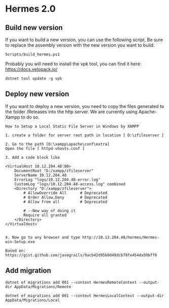 # Hermes 2.0

## Build new version

If you want to build a new version, you can use the following script,
Be sure to replace the assembly version with the new version you want to build.

```
Scripts/build_hermes.ps1
```

Probably you will need to install the vpk tool, you can find it here: https://docs.velopack.io/

```
dotnet tool update -g vpk
```

## Deploy new version

If you want to deploy a new version, you need to copy the files generated to the folder /Releases
into the http server. We are currently using Apache-Xampp to do so.

```
How to Setup a Local Static File Server in Windows by XAMPP

1. create a folder for server root path in location [ D:\zfileserver ]

2. Go to the path [D:\xampp\apache\conf\extra]
Open the file [ httpd-vhosts.conf ]

3. Add a code block like

<VirtualHost 10.12.204.48:80>
    DocumentRoot "D:/xampp/zfileserver"
    ServerName 10.12.204.48
    ErrorLog "logs/10.12.204.48-error.log"
    CustomLog "logs/10.12.204.48-access.log" combined
    <Directory "D:/xampp/zfileserver">
        # AllowOverride All      # Deprecated
        # Order Allow,Deny       # Deprecated
        # Allow from all         # Deprecated

        # --New way of doing it
        Require all granted    
    </Directory>
</VirtualHost>


4. Now go to any browser and type http://10.12.204.48/hermes/Hermes-win-Setup.exe

Based on: https://gist.github.com/javagrails/9acb42d95b0d49dcb78fe454da59bff6
```

## Add migration

```
dotnet ef migrations add 001 --context HermesRemoteContext --output-dir AppData/Migrations/Remote
```

```
dotnet ef migrations add 001 --context HermesLocalContext --output-dir AppData/Migrations/Local
```